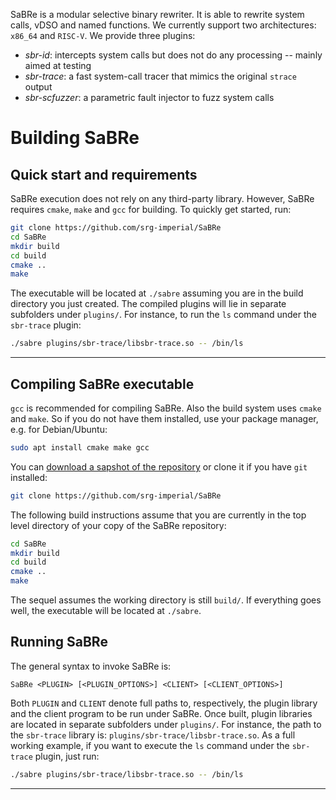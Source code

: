 SaBRe is a modular selective binary rewriter.
It is able to rewrite system calls, vDSO and named functions.
We currently support two architectures: `x86_64` and `RISC-V`.
We provide three plugins:
* *sbr-id*: intercepts system calls but does not do any processing -- mainly aimed at testing
* *sbr-trace*: a fast system-call tracer that mimics the original `strace` output
* *sbr-scfuzzer*: a parametric fault injector to fuzz system calls

# Building SaBRe

## Quick start and requirements

SaBRe execution does not rely on any third-party library.
However, SaBRe requires `cmake`, `make` and `gcc` for building.
To quickly get started, run:

```bash
git clone https://github.com/srg-imperial/SaBRe
cd SaBRe
mkdir build
cd build 
cmake ..
make
```

The executable will be located at `./sabre` assuming you are in the build
directory you just created.
The compiled plugins will lie in separate subfolders under `plugins/`.
For instance, to run the `ls` command under the `sbr-trace` plugin:

```bash
./sabre plugins/sbr-trace/libsbr-trace.so -- /bin/ls
```

___


## Compiling SaBRe executable

`gcc` is recommended for compiling SaBRe.
Also the build system uses `cmake` and `make`. 
So if you do not have them installed, use your package manager, e.g. for Debian/Ubuntu:

```bash
sudo apt install cmake make gcc
```

You can [download a sapshot of the repository](https://github.com/srg-imperial/SaBRe/archive/master.zip) or clone it if you have `git` installed:

```bash
git clone https://github.com/srg-imperial/SaBRe
```

The following build instructions assume that you are currently in the top level directory
of your copy of the SaBRe repository:

```bash
cd SaBRe
mkdir build
cd build
cmake ..
make
```

The sequel assumes the working directory is still `build/`.
If everything goes well, the executable will be located at `./sabre`.

## Running SaBRe

The general syntax to invoke SaBRe is:

```
SaBRe <PLUGIN> [<PLUGIN_OPTIONS>] <CLIENT> [<CLIENT_OPTIONS>]
```

Both `PLUGIN` and `CLIENT` denote full paths to, respectively, the plugin library and the client program to be run under SaBRe.
Once built, plugin libraries are located in separate subfolders under `plugins/`.
For instance, the path to the `sbr-trace` library is: `plugins/sbr-trace/libsbr-trace.so`.
As a full working example, if you want to execute the `ls` command under the `sbr-trace` plugin, just run:

```bash
./sabre plugins/sbr-trace/libsbr-trace.so -- /bin/ls
```
___


